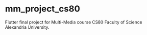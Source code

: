 # mm_project_cs80

Flutter final project for Multi-Media course CS80 Faculty of Science Alexandria University.

